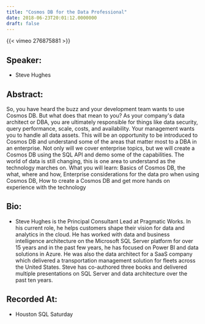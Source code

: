 ```yaml
---
title: "Cosmos DB for the Data Professional"
date: 2018-06-23T20:01:12.0000000
draft: false
---
```


{{< vimeo 276875881 >}}

## Speaker:

 - Steve Hughes

## Abstract:

<p>So, you have heard the buzz and your development team wants to use Cosmos DB. But what does that mean to you? As your company's data architect or DBA, you are ultimately responsible for things like data security, query performance, scale, costs, and availability. Your management wants you to handle all data assets. This will be an opportunity to be introduced to Cosmos DB and understand some of the areas that matter most to a DBA in an enterprise. Not only will we cover enterprise topics, but we will create a Cosmos DB using the SQL API and demo some of the capabilities. The world of data is still changing, this is one area to understand as the technology marches on. What you will learn: Basics of Cosmos DB, the what, where and how, Enterprise considerations for the data pro when using Cosmos DB, How to create a Cosmos DB and get more hands on experience with the technology</p>

## Bio:

 - <p>Steve Hughes is the Principal Consultant Lead at Pragmatic Works. In his current role, he helps customers shape their vision for data and analytics in the cloud. He has worked with data and business intelligence architecture on the Microsoft SQL Server platform for over 15 years and in the past few years, he has focused on Power BI and data solutions in Azure. He was also the data architect for a SaaS company which delivered a transportation management solution for fleets across the United States. Steve has co-authored three books and delivered multiple presentations on SQL Server and data architecture over the past ten years.
</p>

## Recorded At:

 - Houston SQL Saturday

